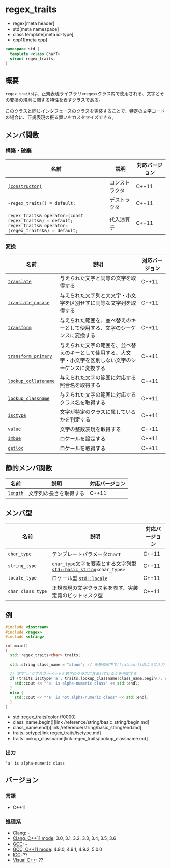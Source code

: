 # regex_traits
* regex[meta header]
* std[meta namespace]
* class template[meta id-type]
* cpp11[meta cpp]

```cpp
namespace std {
  template <class CharT>
  struct regex_traits;
}
```

## 概要
`regex_traits`は、正規表現ライブラリ`<regex>`クラス内で使用される、文字とその変換の規則に関する特性を表すクラスである。

このクラスと同じインタフェースのクラスを実装することで、特定の文字コードの場合に、正規表現の振る舞いをカスタマイズできる。


## メンバ関数

### 構築・破棄

| 名前 | 説明 | 対応バージョン |
|------|------|----------------|
| [`(constructor)`](regex_traits/op_constructor.md) | コンストラクタ | C++11 |
| `~regex_traits() = default;` | デストラクタ | C++11 |
| `regex_traits& operator=(const regex_traits&) = default;`<br/> `regex_traits& operator=(regex_traits&&) = default;` | 代入演算子 | C++11 |


### 変換

| 名前 | 説明 | 対応バージョン |
|------|------|----------------|
| [`translate`](regex_traits/translate.md) | 与えられた文字と同等の文字を取得する | C++11 |
| [`translate_nocase`](regex_traits/translate_nocase.md) | 与えられた文字列と大文字・小文字を区別せずに同等な文字列を取得する | C++11 |
| [`transform`](regex_traits/transform.md) | 与えられた範囲を、並べ替えのキーとして使用する、文字のシーケンスに変換する | C++11 |
| [`transform_primary`](regex_traits/transform_primary.md) | 与えられた文字の範囲を、並べ替えのキーとして使用する、大文字・小文字を区別しない文字のシーケンスに変換する | C++11 |
| [`lookup_collatename`](regex_traits/lookup_collatename.md) | 与えられた文字の範囲に対応する照合名を取得する | C++11 |
| [`lookup_classname`](regex_traits/lookup_classname.md) | 与えられた文字の範囲に対応するクラス名を取得する | C++11 |
| [`isctype`](regex_traits/isctype.md) | 文字が特定のクラスに属しているかを判定する | C++11 |
| [`value`](regex_traits/value.md) | 文字の整数表現を取得する | C++11 |
| [`imbue`](regex_traits/imbue.md) | ロケールを設定する | C++11 |
| [`getloc`](regex_traits/getloc.md) | ロケールを取得する | C++11 |


## 静的メンバ関数

| 名前 | 説明 | 対応バージョン |
|------|------|----------------|
| [`length`](regex_traits/length.md) | 文字列の長さを取得する | C++11 |


## メンバ型

| 名前 | 説明 | 対応バージョン |
|------|------|----------------|
| `char_type`       | テンプレートパラメータ`CharT` | C++11 |
| `string_type`     | `char_type`文字を要素とする文字列型 [`std::basic_string`](/reference/string/basic_string.md)`<char_type>` | C++11 |
| `locale_type`     | ロケール型 [`std::locale`](/reference/locale/locale.md) | C++11 |
| `char_class_type` | 正規表現の文字クラス名を表す、実装定義のビットマスク型 | C++11 |


## 例
```cpp example
#include <iostream>
#include <regex>
#include <string>

int main()
{
  std::regex_traits<char> traits;

  std::string class_name = "alnum"; // 正規表現中で[[:alnum:]]のように入力するクラス名

  // 文字'a'がアルファベットと数字のクラスに含まれているかを判定する
  if (traits.isctype('a', traits.lookup_classname(class_name.begin(), class_name.end()))) {
    std::cout << "'a' is alpha-numeric class" << std::endl;
  }
  else {
    std::cout << "'a' is not alpha-numeric class" << std::endl;
  }
}
```
* std::regex_traits[color ff0000]
* class_name.begin()[link /reference/string/basic_string/begin.md]
* class_name.end()[link /reference/string/basic_string/end.md]
* traits.isctype[link regex_traits/isctype.md]
* traits.lookup_classname[link regex_traits/lookup_classname.md]

### 出力
```
'a' is alpha-numeric class
```

## バージョン
### 言語
- C++11

### 処理系
- [Clang](/implementation.md#clang): -
- [Clang, C++11 mode](/implementation.md#clang): 3.0, 3.1, 3.2, 3.3, 3.4, 3.5, 3.6
- [GCC](/implementation.md#gcc): -
- [GCC, C++11 mode](/implementation.md#gcc): 4.9.0, 4.9.1, 4.9.2, 5.0.0
- [ICC](/implementation.md#icc): ??
- [Visual C++](/implementation.md#visual_cpp): ??

